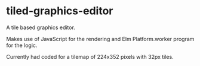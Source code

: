 # tiled-graphics-editor
A tile based graphics editor.

Makes use of JavaScript for the rendering and Elm Platform.worker program for the logic.

Currently had coded for a tilemap of 224x352 pixels with 32px tiles.
